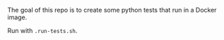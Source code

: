 The goal of this repo is to create some python tests that run in a Docker image.

Run with `.run-tests.sh`.

